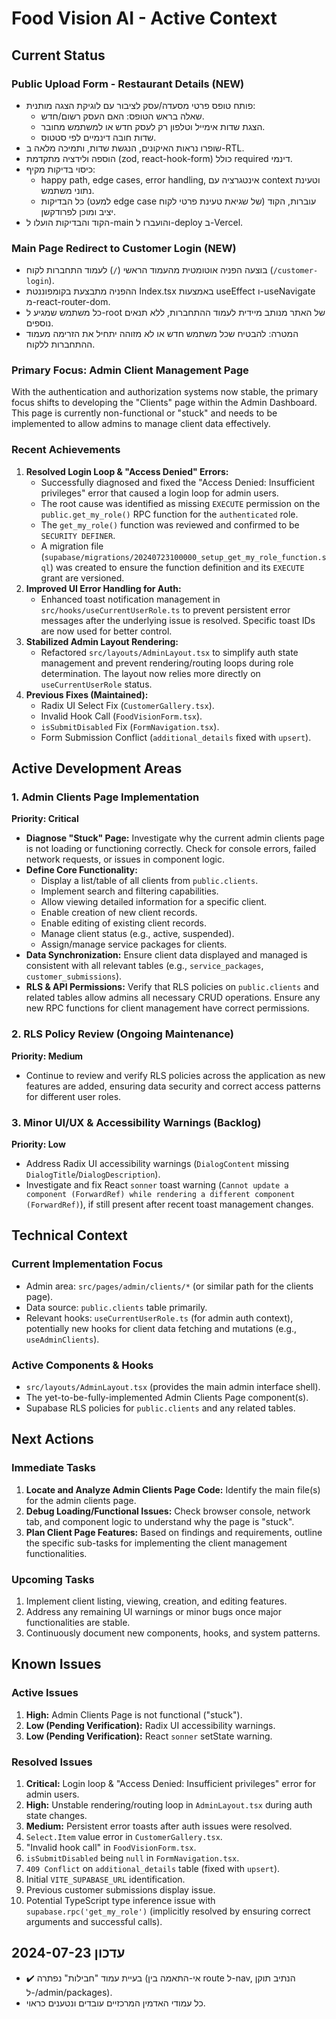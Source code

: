 # Food Vision AI - Active Context

## Current Status

### Public Upload Form - Restaurant Details (NEW)
- פותח טופס פרטי מסעדה/עסק לציבור עם לוגיקת הצגה מותנית:
  - שאלה בראש הטופס: האם העסק רשום/חדש.
  - הצגת שדות אימייל וטלפון רק לעסק חדש או למשתמש מחובר.
  - שדות חובה דינמיים לפי סטטוס.
- שופרו נראות האיקונים, הנגשת שדות, ותמיכה מלאה ב-RTL.
- הוספה ולידציה מתקדמת (zod, react-hook-form) כולל required דינמי.
- כיסוי בדיקות מקיף:
  - happy path, edge cases, error handling, אינטגרציה עם context וטעינת נתוני משתמש.
  - כל הבדיקות (למעט edge case של שגיאת טעינת פרטי לקוח) עוברות, הקוד יציב ומוכן לפרודקשן.
- הקוד והבדיקות הועלו ל-main והועברו ל-deploy ב-Vercel.

### Main Page Redirect to Customer Login (NEW)
- בוצעה הפניה אוטומטית מהעמוד הראשי (`/`) לעמוד התחברות לקוח (`/customer-login`).
- ההפניה מתבצעת בקומפוננטת Index.tsx באמצעות useEffect ו-useNavigate מ-react-router-dom.
- כל משתמש שמגיע ל-root של האתר מנותב מיידית לעמוד ההתחברות, ללא תנאים נוספים.
- המטרה: להבטיח שכל משתמש חדש או לא מזוהה יתחיל את הזרימה מעמוד ההתחברות ללקוח.

### Primary Focus: Admin Client Management Page
With the authentication and authorization systems now stable, the primary focus shifts to developing the "Clients" page within the Admin Dashboard. This page is currently non-functional or "stuck" and needs to be implemented to allow admins to manage client data effectively.

### Recent Achievements
1.  **Resolved Login Loop & "Access Denied" Errors:**
    *   Successfully diagnosed and fixed the "Access Denied: Insufficient privileges" error that caused a login loop for admin users.
    *   The root cause was identified as missing `EXECUTE` permission on the `public.get_my_role()` RPC function for the `authenticated` role.
    *   The `get_my_role()` function was reviewed and confirmed to be `SECURITY DEFINER`.
    *   A migration file (`supabase/migrations/20240723100000_setup_get_my_role_function.sql`) was created to ensure the function definition and its `EXECUTE` grant are versioned.
2.  **Improved UI Error Handling for Auth:**
    *   Enhanced toast notification management in `src/hooks/useCurrentUserRole.ts` to prevent persistent error messages after the underlying issue is resolved. Specific toast IDs are now used for better control.
3.  **Stabilized Admin Layout Rendering:**
    *   Refactored `src/layouts/AdminLayout.tsx` to simplify auth state management and prevent rendering/routing loops during role determination. The layout now relies more directly on `useCurrentUserRole` status.
4.  **Previous Fixes (Maintained):**
    *   Radix UI Select Fix (`CustomerGallery.tsx`).
    *   Invalid Hook Call (`FoodVisionForm.tsx`).
    *   `isSubmitDisabled` Fix (`FormNavigation.tsx`).
    *   Form Submission Conflict (`additional_details` fixed with `upsert`).

## Active Development Areas

### 1. Admin Clients Page Implementation
**Priority: Critical**
*   **Diagnose "Stuck" Page:** Investigate why the current admin clients page is not loading or functioning correctly. Check for console errors, failed network requests, or issues in component logic.
*   **Define Core Functionality:**
    *   Display a list/table of all clients from `public.clients`.
    *   Implement search and filtering capabilities.
    *   Allow viewing detailed information for a specific client.
    *   Enable creation of new client records.
    *   Enable editing of existing client records.
    *   Manage client status (e.g., active, suspended).
    *   Assign/manage service packages for clients.
*   **Data Synchronization:** Ensure client data displayed and managed is consistent with all relevant tables (e.g., `service_packages`, `customer_submissions`).
*   **RLS & API Permissions:** Verify that RLS policies on `public.clients` and related tables allow admins all necessary CRUD operations. Ensure any new RPC functions for client management have correct permissions.

### 2. RLS Policy Review (Ongoing Maintenance)
**Priority: Medium**
*   Continue to review and verify RLS policies across the application as new features are added, ensuring data security and correct access patterns for different user roles.

### 3. Minor UI/UX & Accessibility Warnings (Backlog)
**Priority: Low**
*   Address Radix UI accessibility warnings (`DialogContent` missing `DialogTitle`/`DialogDescription`).
*   Investigate and fix React `sonner` toast warning (`Cannot update a component (ForwardRef) while rendering a different component (ForwardRef)`), if still present after recent toast management changes.

## Technical Context

### Current Implementation Focus
*   Admin area: `src/pages/admin/clients/*` (or similar path for the clients page).
*   Data source: `public.clients` table primarily.
*   Relevant hooks: `useCurrentUserRole.ts` (for admin auth context), potentially new hooks for client data fetching and mutations (e.g., `useAdminClients`).

### Active Components & Hooks
*   `src/layouts/AdminLayout.tsx` (provides the main admin interface shell).
*   The yet-to-be-fully-implemented Admin Clients Page component(s).
*   Supabase RLS policies for `public.clients` and any related tables.

## Next Actions

### Immediate Tasks
1.  **Locate and Analyze Admin Clients Page Code:** Identify the main file(s) for the admin clients page.
2.  **Debug Loading/Functional Issues:** Check browser console, network tab, and component logic to understand why the page is "stuck".
3.  **Plan Client Page Features:** Based on findings and requirements, outline the specific sub-tasks for implementing the client management functionalities.

### Upcoming Tasks
1.  Implement client listing, viewing, creation, and editing features.
2.  Address any remaining UI warnings or minor bugs once major functionalities are stable.
3.  Continuously document new components, hooks, and system patterns.

## Known Issues

### Active Issues
1.  **High:** Admin Clients Page is not functional ("stuck").
2.  **Low (Pending Verification):** Radix UI accessibility warnings.
3.  **Low (Pending Verification):** React `sonner` setState warning.

### Resolved Issues
1.  **Critical:** Login loop & "Access Denied: Insufficient privileges" error for admin users.
2.  **High:** Unstable rendering/routing loop in `AdminLayout.tsx` during auth state changes.
3.  **Medium:** Persistent error toasts after auth issues were resolved.
4.  `Select.Item` value error in `CustomerGallery.tsx`.
5.  "Invalid hook call" in `FoodVisionForm.tsx`.
6.  `isSubmitDisabled` being `null` in `FormNavigation.tsx`.
7.  `409 Conflict` on `additional_details` table (fixed with `upsert`).
8.  Initial `VITE_SUPABASE_URL` identification.
9.  Previous customer submissions display issue.
10. Potential TypeScript type inference issue with `supabase.rpc('get_my_role')` (implicitly resolved by ensuring correct arguments and successful calls).

## עדכון 2024-07-23
- ✔️ בעיית עמוד "חבילות" נפתרה (אי-התאמה בין route ל-nav, הנתיב תוקן ל-/admin/packages).
- כל עמודי האדמין המרכזיים עובדים ונטענים כראוי. 